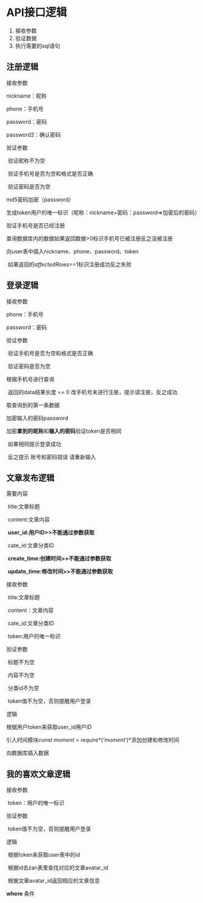 # API接口逻辑

1. 接收参数
2. 验证数据
3. 执行需要的sql语句

## 注册逻辑

接收参数

nickname：昵称

phone：手机号

password：密码

password2：确认密码

验证参数

​	验证昵称不为空

​	验证手机号是否为空和格式是否正确

​	验证密码是否为空

md5密码加密（password）

生成token用户的唯一标识（昵称：nickname+密码：password=>加密后的密码）

验证手机号是否已经注册

​	查询数据库内的数据如果返回数据>0标识手机号已被注册反之没被注册

向user表中插入nickname、phone、password、token

​	如果返回的*affectedRows*==1标识注册成功反之失败

## 登录逻辑

接收参数

phone：手机号

password：密码

验证参数

​	验证手机号是否为空和格式是否正确

​	验证密码是否为空

根据手机号进行查询

​	返回的data结果长度 == 0 改手机号未进行注册，提示请注册，反之成功

取查询到的第一条数据

加密输入的密码password

加密**拿到的昵称**和**输入的密码**验证token是否相同

​	如果相同提示登录成功

​	反之提示 账号和密码错误 请重新输入

## 文章发布逻辑

需要内容

​	title:文章标题

​	content:文章内容

​	**user_id:用户ID>>不能通过参数获取**

​	cate_id:文章分类ID

​	**create_time:创建时间>>不能通过参数获取**

​	**update_time:修改时间>>不能通过参数获取**

接收参数

​	title:文章标题

​	content：文章内容

​	cate_id:文章分类ID

​	token:用户的唯一标识

验证参数

​	标题不为空

​	内容不为空

​	分类id不为空

​	token值不为空，否则提醒用户登录

逻辑

根据用户token来获取user_id用户ID

引入时间模块*const* *moment* *=* *require**(*'moment'*)*添加创建和修改时间

向数据库插入数据

## 我的喜欢文章逻辑

接收参数

​	token：用户的唯一标识

验证参数

​	token值不为空，否则提醒用户登录

逻辑

​	根据token来获取user表中的id

​	根据id去zan表里查找对应的文章avatar_id

​	根据文章avatar_id返回相应的文章信息

**where** 条件

